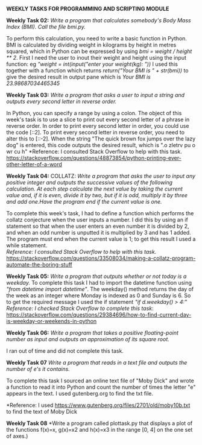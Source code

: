 **WEEKLY TASKS FOR PROGRAMMING AND SCRIPTING MODULE**


**Weekly Task 02:**
*Write a program that calculates somebody's Body Mass Index (BMI). Call the file bmi.py.*

To perform this calculation, you need to write a basic function in Python. BMI is calculated by dividing weight in kilograms by height in metres squared,
which in Python can be expressed by using *bmi = weight / height ** 2*. First I need the user to inout their weight and height using the input function: eg *"weight = int(input("enter your weight(kg): "))* I used this together with a function which returns *return("Your BMI is " + str(bmi))* to give the desired result in output pane which is *Your BMI is 23.98687034465345*



**Weekly Task 03:**
*Write a program that asks a user to input a string and outputs every second letter in reverse order.*

In Python, you can specify a range by using a colon.  The object of this week's task is to use a slice to print out every second letter of a phrase in reverse order.
In order to print every second letter in order, you could use the code [::2].  To print every second letter in reverse order, you need to alter this to [::-2]. When the string "The quick brown fox jumps over the lazy dog" is entered, this code outputs the desired result, which is ".o zletrv pu o wr cu h"
*Reference: I consulted Stack Overflow to help with this task. https://stackoverflow.com/questions/48873854/python-printing-ever-other-letter-of-a-word


**Weekly Task 04:**
COLLATZ: *Write a program that asks the user to input any positive integer and outputs the successive values of the following calculation. At each step calculate the next value by taking the current value and, if it is even, divide it by two, but if it is odd, multiply it by three and add one.Have the program end if the current value is one.*

To complete this week's task, I had to define a function which performs the collatz conjecture when the user inputs a number. I did this by using an if statement so that when the user enters an even number it is divided by 2, and when an odd number is unputted it is multiplied by 3 and has 1 added.  The program must end when the current value is 1; to get this result I used a while statement.  
*Reference: I consulted Stack Overflow to help with this task.* https://stackoverflow.com/questions/33508034/making-a-collatz-program-automate-the-boring-stuff


**Weekly Task 05:**
*Write a program that outputs whether or not today is a weekday.*
To complete this task I had to import the datetime function using *"from datetime import datetime"*.  The weekday() method returns the day of the week as an integer where Monday is indexed as 0 and Sunday is 6. So to get the required message I used the if statement *"if d.weekday() > 4:"*
*Reference: I checked Stack Overflow to complete this task*: https://stackoverflow.com/questions/29384696/how-to-find-current-day-is-weekday-or-weekends-in-python


**Weekly Task 06:**
*Write a program that takes a positive floating-point number as input and outputs an approximation of its square root.*

I ran out of time and did not complete this task.

**Weekly Task 07**
*Write a program that reads in a text file and outputs the number of e's it contains.*

To complete this task I sourced an online text file of "Moby Dick" and wrote a function to read it into Python and count the number of times the letter "e" appears in the text.  I used gutenberg.org to find the txt file.

*Reference: I used https://www.gutenberg.org/files/2701/old/moby10b.txt to find the text of Moby Dick

**Weekly Task 08**
*Write a program called plottask.py that displays a plot of the functions f(x)=x, g(x)=x2 and h(x)=x3 in the range [0, 4] on the one set of axes.)

